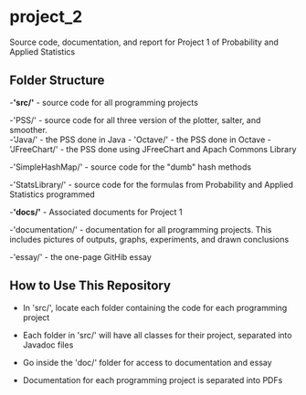 # project_2
Source code, documentation, and report for Project 1 of Probability and Applied Statistics

## Folder Structure

-**'src/'** - source code for all programming projects  

  -'PSS/' - source code for all three version of the plotter, salter, and smoother.  
        -'Java/' - the PSS done in Java
        - 'Octave/' - the PSS done in Octave
        - 'JFreeChart/' - the PSS done using JFreeChart and Apach Commons Library
  
  -'SimpleHashMap/' - source code for the "dumb" hash methods
  
  -'StatsLibrary/'  - source code for the formulas from Probability and Applied Statistics programmed
  
-**'docs/'** - Associated documents for Project 1  

  -'documentation/' - documentation for all programming projects. This includes pictures of outputs, graphs, experiments, and drawn conclusions  
  
  -'essay/' - the one-page GitHib essay  
  

## How to Use This Repository

- In 'src/', locate each folder containing the code for each programming project
  
- Each folder in 'src/' will have all classes for their project, separated into Javadoc files
 
- Go inside the 'doc/' folder for access to documentation and essay
  
- Documentation for each programming project is separated into PDFs
